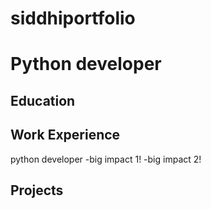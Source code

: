 # siddhiportfolio


# Python developer 


## Education


## Work Experience 
python developer
-big impact 1!
-big impact 2!

## Projects
